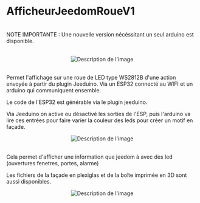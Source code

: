 # AfficheurJeedomRoueV1
<br/>
NOTE IMPORTANTE : Une nouvelle version nécéssitant un seul arduino est disponible.<br/>
<br/>


<p align="center">
  <img src="https://github.com/JustFurax/AfficheurJeedomV1/assets/32780530/e378f099-d1d9-4a20-9b98-8ca148928364" alt="Description de l'image">
</p>
<br/>
Permet l'affichage sur une roue de LED type WS2812B d'une action envoyée à partir du plugin Jeeduino. Via un ESP32 connecté au WIFI et un arduino qui communiquent ensemble.<br/>

Le code de l'ESP32 est générable via le plugin jeeduino.<br/>

Via Jeeduino on active ou désactivé les sorties de l'ESP, puis l'arduino va lire ces entrées pour faire varier la couleur des leds pour créer un motif en façade.<br/>

<p align="center">
  <img src="https://github.com/JustFurax/AfficheurJeedomV1/assets/32780530/3a7350e5-6982-4977-9ef9-c9d10f4682a2" alt="Description de l'image">
</p>
<br/>
Cela permet d'afficher une information que jeedom à avec des led (ouvertures fenetres, portes, alarme)<br/>

Les fichiers de la façade en plexiglas et de la boîte imprimée en 3D sont aussi disponibles.<br/>
<p align="center">
  <img src="https://github.com/JustFurax/AfficheurJeedomV1/assets/32780530/f0d58153-fbca-45e8-9059-841038065e24" alt="Description de l'image">
</p>

